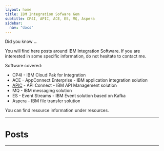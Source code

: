 ```yaml
---
layout: home
title: IBM Integration Sofware Gem
subtitle: CP4I, APIC, ACE, ES, MQ, Aspera 
sidebar:
  nav: "docs"
---
```

<div class="categories sidebar right column-4">
<p>Did you know ...</p>
</div>
You will find here posts around IBM Integration Software.
If you are interested in some specific information, do not hesitate to contact me.

Software covered:
- CP4I - IBM Cloud Pak for Integration
- ACE - AppConnect Enterprise - IBM application integration solution
- [APIC](https://developer.ibm.com/apiconnect/) - API Connect - IBM API Management solution
- MQ - IBM messaging solution
- ES - Event Streams - IBM Event solution based on Kafka
- Aspera - IBM file transfer solution

You can find resource information under resources.

---
# Posts
---
